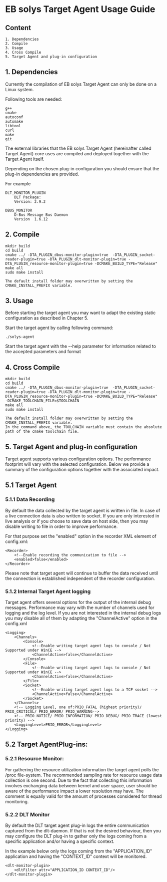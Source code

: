 # EB solys Target Agent Usage Guide

## Content

	1. Dependencies
	2. Compile
	3. Usage
	4. Cross Compile
	5. Target Agent and plug-in configuration

##  1. Dependencies

Currently the compilation of EB solys Target Agent can only be done on a Linux system.

Following tools are needed:

	g++
	cmake
	autoconf
	automake
	libtool
	curl
	make
	git

The external libraries that the EB solys Target Agent (hereinafter called Target Agent) core uses are compiled and deployed together with the Target Agent itself.

Depending on the chosen plug-in configuration you should ensure that the plug-in dependencies are provided.

For example

	DLT_MONITOR_PLUGIN
		DLT Package:
		Version: 2.9.2

	DBUS_MONITOR
		D-Bus Message Bus Daemon
		Version  1.6.12

##  2.	Compile

	mkdir build
	cd build
	cmake ../ -DTA_PLUGIN_dbus-monitor-plugin=true  -DTA_PLUGIN_socket-reader-plugin=true -DTA_PLUGIN_dlt-monitor-plugin=true -DTA_PLUGIN_resource-monitor-plugin=true -DCMAKE_BUILD_TYPE="Release"
	make all
	sudo make install

	The default install folder may overwritten by setting the CMAKE_INSTALL_PREFIX variable.

## 3. Usage

Before starting the target agent you may want to adapt the existing static configuration as described in Chapter 5.

Start the target agent by calling following command:

	./solys-agent

Start the target agent with the --help parameter for information related to the accepted parameters and format

##  4. Cross Compile

	mkdir build
	cd build
	cmake ../ -DTA_PLUGIN_dbus-monitor-plugin=true  -DTA_PLUGIN_socket-reader-plugin=true -DTA_PLUGIN_dlt-monitor-plugin=true -DTA_PLUGIN_resource-monitor-plugin=true -DCMAKE_BUILD_TYPE="Release"
	-DCMAKE_TOOLCHAIN_FILE=$TOOLCHAIN
	make all
	sudo make install

	The default install folder may overwritten by setting the CMAKE_INSTALL_PREFIX variable.
	In the command above, the TOOLCHAIN variable must contain the absolute path of the cmake toolchain file.

## 5. Target Agent and plug-in configuration

Target agent supports various configuration options. The performance footprint will vary with the selected configuration.
Below we provide a summary of the configuration options together with the associated impact.

## 5.1 Target Agent

### 5.1.1	Data Recording

By default the data collected by the target agent is written in file.
In case of a live connection data is also written to socket.
If you are only interested in live analysis or if you choose to save data on host side, then you may disable writing to file in order to improve performance.

For that purpose set the "enabled" option in the recorder XML element of config.xml:

	<Recorder>
		<!--Enable recording the communication to file -->
		<enabled>false</enabled>
	</Recorder>

Please note that target agent will continue to buffer the data received until the connection is established independent of the recorder configuration.

### 5.1.2	Internal Target Agent logging

Target agent offers several options for the output of the internal debug messages.
Performance may vary with the number of channels used for logging and the log level.
If you are not interested in the internal debug logs you may disable all of them by adapting the "ChannelActive" option in the config.xml

	<Logging>
		<Channels>
			<Console>
				<!--Enable writing target agent logs to console / Not Supported under WinCE -->
				<ChannelActive>false</ChannelActive>
			</Console>
			<File>
				<!--Enable writing target agent logs to console / Not Supported under WinCE -->
				<ChannelActive>false</ChannelActive>
			</File>
			<Socket>
				<!--Enable writing target agent logs to a TCP socket -->
				<ChannelActive>false</ChannelActive>
			</Socket>
		</Channels>
		<!-- Logging Level, one of:PRIO_FATAL (highest priority)/ PRIO_CRITICAL/ PRIO_ERROR/ PRIO_WARNING-->
		<!-- PRIO_NOTICE/ PRIO_INFORMATION/ PRIO_DEBUG/ PRIO_TRACE (lowest priority) -->
		<LoggingLevel>PRIO_ERROR</LoggingLevel>
	</Logging>

## 5.2 Target AgentPlug-ins:

### 5.2.1 Resource Monitor:

For gathering the resource utilization information the target agent polls the /proc file-system. The recommended sampling rate for resource usage data collection is one second.
Due to the fact that collecting this information involves exchanging data between kernel and user space,
user should be aware of the performance impact a lower resolution may have. The comment is equally valid for the amount of  processes considered for thread monitoring.

### 5.2.2 DLT Monitor

By default the DLT target agent plug-in logs the entire communication captured from the dlt-daemon.
If that is not the desired behaviour, then you may configure the DLT plug-in to gather only the logs coming from a specific application and/or having a specific context.

In the example below only the logs coming from the "APPLICATION_ID" application and having the "CONTEXT_ID" context will be monitored.

	<dlt-monitor-plugin>
		<dltFilter attr="APPLICATION_ID CONTEXT_ID"/>
	</dlt-monitor-plugin>
